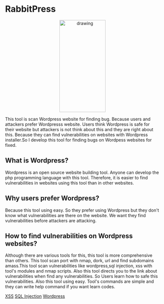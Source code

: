 # RabbitPress

<center>
<img src="https://bombastudio.github.io/rabbitpress/test.jpg" alt="drawing" width="150" height="300">
<!--<img src="https://bombastudio.github.io/rabbitpress/text1.jpg" alt="drawing" width="150" height="300"/>-->
</center>

This tool is scan Wordpress website for finding bug. Because users and attackers prefer Wordpresss website. Users think Wordpress is safe for their website but attackers is not think about this and they are right about this. Because they can find vulnerabilities on websites with Wordpress installer.So I develop this tool for finding bugs on Wordpess websites for fixed.

## What is Wordpress?
Wordpress is an open source website building tool. Anyone can develop the php programming language with this tool. Therefore, it is easier to find vulnerabilities in websites using this tool than in other websites.

## Why users prefer Wordpress?
Because this tool using easy. So they prefer using Wordpress but they don't know what vulnerabilities are there on the website. We want they find vulnerabilities before attackers are attacking.

## How to find vulnerabilities on Wordpress websites?
Although there are various tools for this, this tool is more comprehensive than others. This tool scan port with nmap, dork, url and find subdomains amass.This tool scan vulnerabilities like wordpress,sql injection, xss with tool's modules and nmap scripts. Also this tool directs you to the link about vulnerabilities when find any vulnerabilities. So Users learn how to safe this vulnerabilities. Also this tool using easy. Tool's commands are simple and they can write help command if you want learn codes.

[XSS](https://www.google.com)
[SQL Injection](https://www.google.com)
[Wordpress](https://www.google.com)
